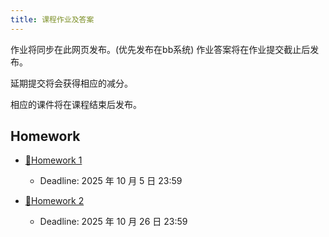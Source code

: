 ```yaml
---
title: 课程作业及答案
---
```


作业将同步在此网页发布。(优先发布在bb系统)
作业答案将在作业提交截止后发布。

延期提交将会获得相应的减分。

相应的课件将在课程结束后发布。

## Homework

- [🔗Homework 1](hw1.pdf) 
  - Deadline: 2025 年 10 月 5 日 23:59

- [🔗Homework 2](hw2.pdf) 
  - Deadline: 2025 年 10 月 26 日 23:59


<!-- 

- [🔗Homework 3](/homework/hw3.pdf) 
  - Deadline: 2025 年 10 月 5 日 23:59

- [🔗Homework 4](/homework/hw4.pdf) 
  - Deadline: 2024 年 10 月 19 日 23:59

- [🔗Homework 5](/homework/hw5.pdf) 
  - Deadline: 2024 年 11 月 5 日 23:59

- [🔗Homework 6](/homework/hw6.pdf) 
  - Deadline: 2024 年 11 月 21 日 23:59

- [🔗Homework 7](/homework/hw7.pdf) 
  - Deadline: 2024 年 11 月 28 日 23:59 

-->